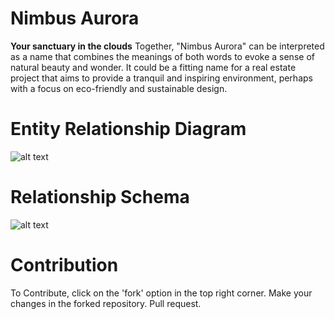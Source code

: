 # **Nimbus Aurora**
**Your sanctuary in the clouds**
Together, "Nimbus Aurora" can be interpreted as a name that combines the meanings of both words to evoke a sense of natural beauty and wonder. It could be a fitting name for a real estate project that aims to provide a tranquil and inspiring environment, perhaps with a focus on eco-friendly and sustainable design.

# Entity Relationship Diagram

![alt text](https://github.com/anant-357/DBMS_IIITG_Project/blob/main/ER.png?raw=true)

# Relationship Schema

![alt text](https://github.com/anant-357/DBMS_IIITG_Project/blob/main/RS.png?raw=true)

# Contribution
To Contribute, click on the 'fork' option in the top right corner.
Make your changes in the forked repository.
Pull request.
